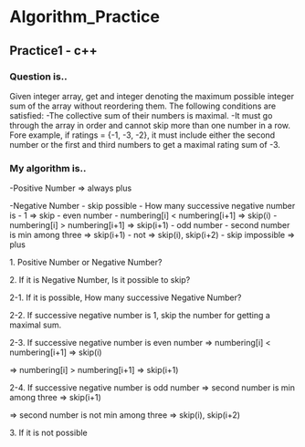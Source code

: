 # Algorithm_Practice

<h2> Practice1 - c++ </h2>

<h3> Question is.. </h3>

Given integer array, get and integer denoting the maximum possible integer sum of the array without reordering them.
The following conditions are satisfied:
-The collective sum of their numbers is maximal.
-It must go through the array in order and cannot skip more than one number in a row. Fore example, if ratings = {-1, -3, -2}, it must include either the second number or the first and third numbers to get a maximal rating sum of -3.

<h3> My algorithm is.. </h3>

-Positive Number => always plus

-Negative Number - skip possible - How many successive negative number is - 1 => skip
                                                                          - even number - numbering[i] < numbering[i+1] => skip(i)
                                                                                        - numbering[i] > numbering[i+1] => skip(i+1)
                                                                          - odd number - second number is min among three => skip(i+1)
                                                                                       - not => skip(i), skip(i+2)
                 - skip impossible => plus

<p>1. Positive Number or Negative Number?</p>
<p>2. If it is Negative Number, Is it possible to skip?</p>
<p>2-1. If it is possible, How many successive Negative Number?</p>
<p>2-2. If successive negative number is 1, skip the number for getting a maximal sum.</p>
<p>2-3. If successive negative number is even number => numbering[i] < numbering[i+1] => skip(i)</p>
<p>                                                => numbering[i] > numbering[i+1] => skip(i+1)</p>
<p>2-4. If successive negative number is odd number => second number is min among three => skip(i+1)</p>
<p>                                               => second number is not min among three => skip(i), skip(i+2)</p>
<p>3. If it is not possible</p>

